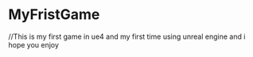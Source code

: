 # MyFristGame
//This is my first game in ue4 and my first time using unreal engine  and  i hope you enjoy
